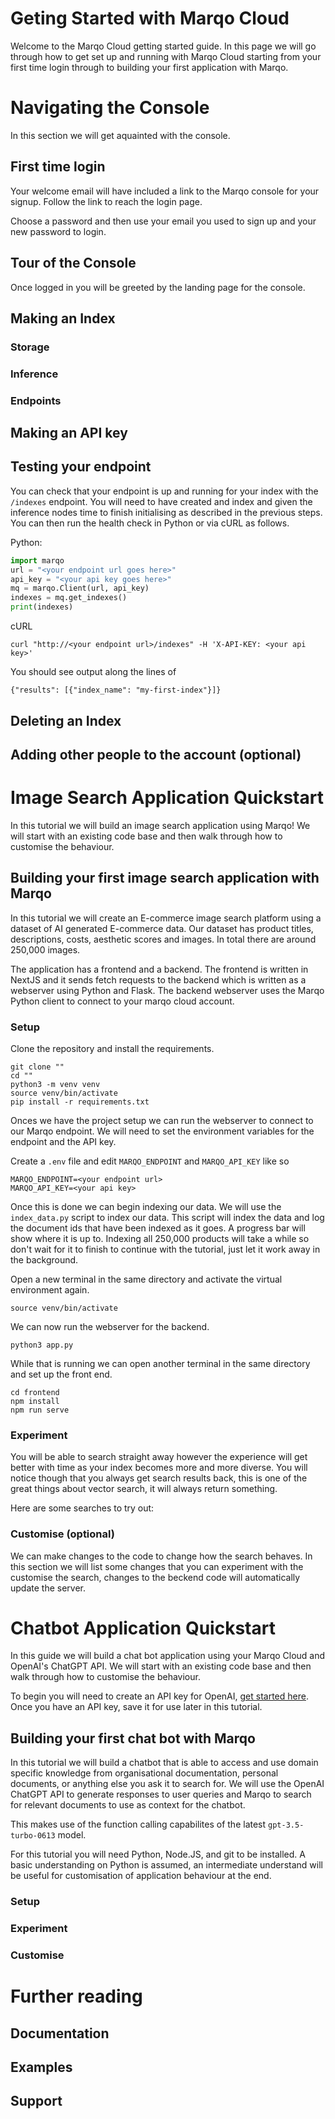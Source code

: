 # Geting Started with Marqo Cloud

Welcome to the Marqo Cloud getting started guide. In this page we will go through how to get set up and running with Marqo Cloud starting from your first time login through to building your first application with Marqo.

# Navigating the Console

In this section we will get aquainted with the console.

## First time login

Your welcome email will have included a link to the Marqo console for your signup. Follow the link to reach the login page.

<!-- IMAGE GOES HERE -->

Choose a password and then use your email you used to sign up and your new password to login. 

## Tour of the Console

Once logged in you will be greeted by the landing page for the console.

## Making an Index


### Storage

### Inference

### Endpoints

## Making an API key

## Testing your endpoint

You can check that your endpoint is up and running for your index with the `/indexes` endpoint. You will need to have created and index and given the inference nodes time to finish initialising as described in the previous steps. You can then run the health check in Python or via cURL as follows.

Python:
```python
import marqo
url = "<your endpoint url goes here>"
api_key = "<your api key goes here>"
mq = marqo.Client(url, api_key)
indexes = mq.get_indexes()
print(indexes)
```
cURL
```curl
curl "http://<your endpoint url>/indexes" -H 'X-API-KEY: <your api key>'
```

You should see output along the lines of

```
{"results": [{"index_name": "my-first-index"}]}
```

## Deleting an Index

## Adding other people to the account (optional)

# Image Search Application Quickstart

In this tutorial we will build an image search application using Marqo! We will start with an existing code base and then walk through how to customise the behaviour.

<!-- The total cost of running this application will be $DOLLARS per hour and the anticipated time to complete the tutorial is TIME, for a total of $TIMExDOLLARS cost. -->

## Building your first image search application with Marqo

In this tutorial we will create an E-commerce image search platform using a dataset of AI generated E-commerce data. Our dataset has product titles, descriptions, costs, aesthetic scores and images. In total there are around 250,000 images.
<!-- For this tutorial you will need Python and git to be installed. A basic understanding on Python is assumed. -->
<!-- For this tutorial you will need Python, Node.JS, and git to be installed. A basic understanding on Python is assumed. -->

The application has a frontend and a backend. The frontend is written in NextJS and it sends fetch requests to the backend which is written as a webserver using Python and Flask. The backend webserver uses the Marqo Python client to connect to your marqo cloud account.

### Setup

Clone the repository and install the requirements.

```
git clone ""
cd ""
python3 -m venv venv
source venv/bin/activate
pip install -r requirements.txt
```

Onces we have the project setup we can run the webserver to connect to our Marqo endpoint. We will need to set the environment variables for the endpoint and the API key.

Create a `.env` file and edit `MARQO_ENDPOINT` and `MARQO_API_KEY` like so
```
MARQO_ENDPOINT=<your endpoint url>
MARQO_API_KEY=<your api key>
```

Once this is done we can begin indexing our data. We will use the `index_data.py` script to index our data. This script will index the data and log the document ids that have been indexed as it goes. A progress bar will show where it is up to. Indexing all 250,000 products will take a while so don't wait for it to finish to continue with the tutorial, just let it work away in the background.

Open a new terminal in the same directory and activate the virtual environment again.
```
source venv/bin/activate
```

We can now run the webserver for the backend.
```
python3 app.py
```

While that is running we can open another terminal in the same directory and set up the front end.

```
cd frontend
npm install
npm run serve
```

### Experiment

You will be able to search straight away however the experience will get better with time as your index becomes more and more diverse. You will notice though that you always get search results back, this is one of the great things about vector search, it will always return something.

Here are some searches to try out:
<!-- SEARCHES TO TRY OUT GO HERE -->

### Customise (optional)

We can make changes to the code to change how the search behaves. In this section we will list some changes that you can experiment with the customise the search, changes to the beckend code will automatically update the server.


# Chatbot Application Quickstart

In this guide we will build a chat bot application using your Marqo Cloud and OpenAI's ChatGPT API. We will start with an existing code base and then walk through how to customise the behaviour.

To begin you will need to create an API key for OpenAI, [get started here](https://openai.com/blog/openai-api). Once you have an API key, save it for use later in this tutorial.

<!-- The total cost of running this application on will be $DOLLARS per hour and the anticipated time to complete the tutorial is TIME, for a total of $TIMExDOLLARS cost. The application also depends upon the gpt-3.5-turbo-0613 model from OpenAI, please refer to [their pricing](https://openai.com/pricing). -->

## Building your first chat bot with Marqo

In this tutorial we will build a chatbot that is able to access and use domain specific knowledge from organisational documentation, personal documents, or anything else you ask it to search for. We will use the OpenAI ChatGPT API to generate responses to user queries and Marqo to search for relevant documents to use as context for the chatbot.

This makes use of the function calling capabilites of the latest `gpt-3.5-turbo-0613` model.

For this tutorial you will need Python, Node.JS, and git to be installed. A basic understanding on Python is assumed, an intermediate understand will be useful for customisation of application behaviour at the end.

### Setup

### Experiment

### Customise

# Further reading

## Documentation

## Examples

## Support